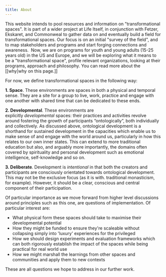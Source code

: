 ```yaml
---
title: About
---
```


This website intends to pool resources and information on "transformational spaces". It is part of a wider project at Life Itself, in conjunction with Fetzer, Ekskaret, and Commonweal to gather data on and eventually build a field for transformational spaces. Our focus is on an initial "survey of the field", and to map stakeholders and programs and start forging connections and awareness.  Now, we are on programs for youth and young adults (15-25 years old) in the US and Europe, and we will be exploring what it means to be a "transformational space", profile relevant organizations, looking at their programs, approach and philosophy. You can read more about the [[why|why on this page.]]

For now, we define transformational spaces in the following way: 

**1. Space**. These environments are spaces in both a physical and temporal sense. They are a site for a group to live, work, practice and engage with one another with shared time that can be dedicated to these ends.  

**2. Developmental**_._ These environments are explicitly _developmental_ spaces: their practices and activities revolve around fostering the growth of participants “ontologically”, both individually and collectively. As discussed above, ontological development is a shorthand for sustained development in the capacities which enable us to make sense of and engage with the world around us, particularly in how this relates to our own inner states. This can extend to more traditional education but also, and arguably more importantly, the domains often covered by spirituality and personal development such as emotional intelligence, self-knowledge and so on.

**3. Deliberate**. Development is _intentional_ in that both the creators and participants are consciously orientated towards ontological development. This may not be the exclusive focus (as it is with. traditional monasticism, for example). However, it should be a clear, conscious and central component of their participation.

Of particular importance as we move forward from higher level discussions around principles such as this one, are questions of implementation. Of particular interest are:

- What physical form these spaces should take to maximise their developmental potential
- How they might be funded to ensure they're scaleable without collapsing simply into 'luxury' experiences for the privileged
- How we should design experiments and evaluation frameworks which can both rigorously establish the impact of the spaces while being practical for real world use
- How we might marshall the learnings from other spaces and communities and apply them to new contexts

These are all questions we hope to address in our further work.






